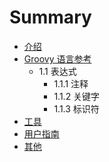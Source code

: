 # Summary

* [介绍](README.md)
* [Groovy 语言参考](chapter1/README.md)
   * 1.1 表达式
       * 1.1.1 注释
       * 1.1.2 关键字
       * 1.1.3 标识符
* [工具](chapter2/README.md)
* [用户指南](chapter3/README.md)
* [其他](chapter4/README.md)

